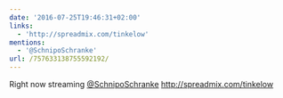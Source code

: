 ```yaml
---
date: '2016-07-25T19:46:31+02:00'
links:
  - 'http://spreadmix.com/tinkelow'
mentions:
  - '@SchnipoSchranke'
url: /757633138755592192/
---
```

Right now streaming [@SchnipoSchranke](https://twitter.com/@SchnipoSchranke) http://spreadmix.com/tinkelow
